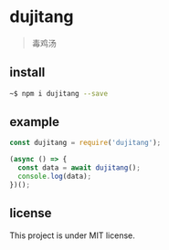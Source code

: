 # dujitang

> 毒鸡汤

## install

```bash
~$ npm i dujitang --save
```

## example

```js
const dujitang = require('dujitang');

(async () => {
  const data = await dujitang();
  console.log(data);
})();
```

## license 

This project is under MIT license.